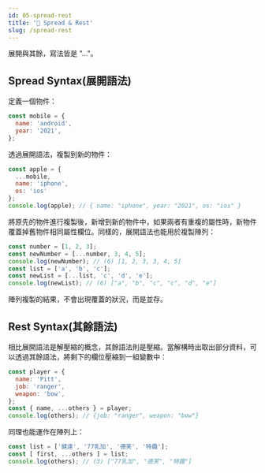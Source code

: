 ```yaml
---
id: 05-spread-rest
title: '📜 Spread & Rest'
slug: /spread-rest
---
```


展開與其餘，寫法皆是 "..."。

## Spread Syntax(展開語法)

定義一個物件：

```javascript
const mobile = {
  name: 'android',
  year: '2021',
};
```

透過展開語法，複製到新的物件：

```javascript
const apple = {
  ...mobile,
  name: 'iphone',
  os: 'ios'
};
console.log(apple); // { name: "iphone", year: "2021", os: "ios" }
```

將原先的物件進行複製後，新增到新的物件中，如果兩者有重複的屬性時，新物件覆蓋掉舊物件相同屬性欄位。同樣的，展開語法也能用於複製陣列：

```javascript
const number = [1, 2, 3];
const newNumber = [...number, 3, 4, 5];
console.log(newNumber); // (6) [1, 2, 3, 3, 4, 5]
const list = ['a', 'b', 'c'];
const newList = [...list, 'c', 'd', 'e'];
console.log(newList); // (6) ["a", "b", "c", "c", "d", "e"]
```

陣列複製的結果，不會出現覆蓋的狀況，而是並存。

## Rest Syntax(其餘語法)

相比展開語法是解壓縮的概念，其餘語法則是壓縮。當解構時出取出部分資料，可以透過其餘語法，將剩下的欄位壓縮到一組變數中：

```javascript
const player = {
  name: 'Pitt',
  job: 'ranger',
  weapon: 'bow',
};
const { name, ...others } = player;
console.log(others); // {job: "ranger", weapon: "bow"}
```

同理也能運作在陣列上：

```javascript
const list = ['健達', '77乳加', '德芙', '特趣'];
const [ first, ...others ] = list;
console.log(others); // (3) ["77乳加", "德芙", "特趣"]
```
